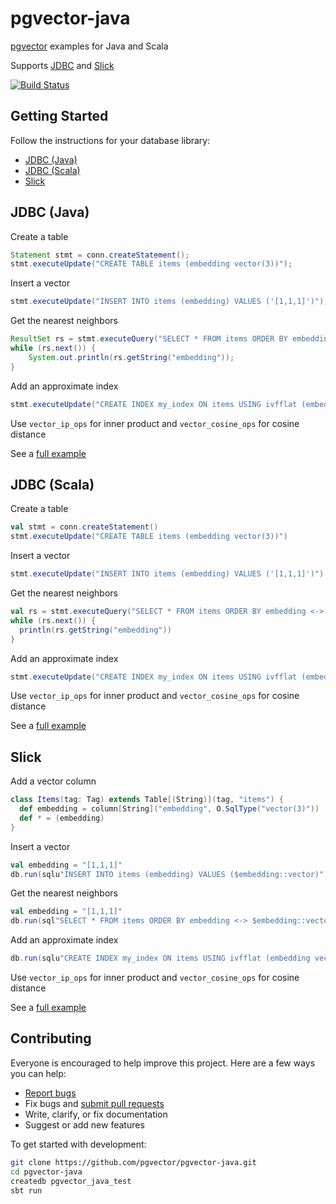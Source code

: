# pgvector-java

[pgvector](https://github.com/pgvector/pgvector) examples for Java and Scala

Supports [JDBC](https://docs.oracle.com/javase/tutorial/jdbc/basics/index.html) and [Slick](https://github.com/slick/slick)

[![Build Status](https://github.com/pgvector/pgvector-java/workflows/build/badge.svg?branch=master)](https://github.com/pgvector/pgvector-java/actions)

## Getting Started

Follow the instructions for your database library:

- [JDBC (Java)](#jdbc-java)
- [JDBC (Scala)](#jdbc-scala)
- [Slick](#slick)

## JDBC (Java)

Create a table

```java
Statement stmt = conn.createStatement();
stmt.executeUpdate("CREATE TABLE items (embedding vector(3))");
```

Insert a vector

```java
stmt.executeUpdate("INSERT INTO items (embedding) VALUES ('[1,1,1]')");
```

Get the nearest neighbors

```java
ResultSet rs = stmt.executeQuery("SELECT * FROM items ORDER BY embedding <-> '[1,1,1]' LIMIT 5");
while (rs.next()) {
    System.out.println(rs.getString("embedding"));
}
```

Add an approximate index

```java
stmt.executeUpdate("CREATE INDEX my_index ON items USING ivfflat (embedding vector_l2_ops)");
```

Use `vector_ip_ops` for inner product and `vector_cosine_ops` for cosine distance

See a [full example](src/main/java/JDBCJava.java)

## JDBC (Scala)

Create a table

```scala
val stmt = conn.createStatement()
stmt.executeUpdate("CREATE TABLE items (embedding vector(3))")
```

Insert a vector

```scala
stmt.executeUpdate("INSERT INTO items (embedding) VALUES ('[1,1,1]')")
```

Get the nearest neighbors

```scala
val rs = stmt.executeQuery("SELECT * FROM items ORDER BY embedding <-> '[1,1,1]' LIMIT 5")
while (rs.next()) {
  println(rs.getString("embedding"))
}
```

Add an approximate index

```scala
stmt.executeUpdate("CREATE INDEX my_index ON items USING ivfflat (embedding vector_l2_ops)")
```

Use `vector_ip_ops` for inner product and `vector_cosine_ops` for cosine distance

See a [full example](src/main/scala/JDBCScala.scala)

## Slick

Add a vector column

```scala
class Items(tag: Tag) extends Table[(String)](tag, "items") {
  def embedding = column[String]("embedding", O.SqlType("vector(3)"))
  def * = (embedding)
}
```

Insert a vector

```scala
val embedding = "[1,1,1]"
db.run(sqlu"INSERT INTO items (embedding) VALUES ($embedding::vector)")
```

Get the nearest neighbors

```scala
val embedding = "[1,1,1]"
db.run(sql"SELECT * FROM items ORDER BY embedding <-> $embedding::vector LIMIT 5".as[(String)])
```

Add an approximate index

```scala
db.run(sqlu"CREATE INDEX my_index ON items USING ivfflat (embedding vector_l2_ops)")
```

Use `vector_ip_ops` for inner product and `vector_cosine_ops` for cosine distance

See a [full example](src/main/scala/Slick.scala)

## Contributing

Everyone is encouraged to help improve this project. Here are a few ways you can help:

- [Report bugs](https://github.com/pgvector/pgvector-java/issues)
- Fix bugs and [submit pull requests](https://github.com/pgvector/pgvector-java/pulls)
- Write, clarify, or fix documentation
- Suggest or add new features

To get started with development:

```sh
git clone https://github.com/pgvector/pgvector-java.git
cd pgvector-java
createdb pgvector_java_test
sbt run
```
